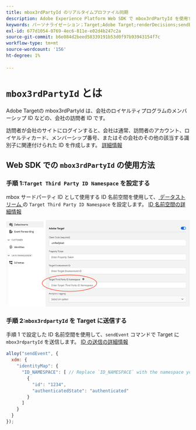 ```yaml
---
title: mbox3rdPartyId のリアルタイムプロファイル同期
description: Adobe Experience Platform Web SDK で mbox3rdPartyId を使用する方法を説明します。
keywords: パーソナライゼーション；Target;Adobe Target;renderDecisions;sendEvent;mbox3rdPartyId;
exl-id: 677d1054-0769-4ec6-811e-e02d4b247c2a
source-git-commit: b6e084d2beed58339191b53d0f97b93943154f7c
workflow-type: tm+mt
source-wordcount: '156'
ht-degree: 1%

---
```


# `mbox3rdPartyId` とは

Adobe Targetの mbox3rdPartyId は、会社のロイヤルティプログラムのメンバーシップ ID などの、会社の訪問者 ID です。

訪問者が会社のサイトにログインすると、会社は通常、訪問者のアカウント、ロイヤルティカード、メンバーシップ番号、またはその会社のその他の該当する識別子に関連付けられた ID を作成します。 [詳細情報](https://experienceleague.adobe.com/docs/target/using/audiences/visitor-profiles/3rd-party-id.html#)


## Web SDK での `mbox3rdPartyId` の使用方法

### 手順 1:`Target Third Party ID Namespace` を設定する

mbox サードパーティ ID として使用する ID 名前空間を使用して、[ データストリーム ](../../../datastreams/overview.md) の `Target Third Party ID Namespace` を設定します。
[ID 名前空間の詳細情報 ](https://experienceleague.adobe.com/docs/experience-platform/identity/namespaces.html?lang=ja)

![Target サードパーティ ID 名前空間フィールドを示す Platform UI。](assets/mbox3rdpartyid.png)

### 手順 2:`mbox3rdpartyId` を Target に送信する

手順 1 で設定した ID 名前空間を使用して、`sendEvent` コマンドで Target に `mbox3rdpartyId` を送信します。
[ID の送信の詳細情報 ](../../identity/overview.md#syncing-identities)

```javascript
alloy("sendEvent", {
  xdm: {
    "identityMap": {
      "ID_NAMESPACE": [ // Replace `ID_NAMESPACE` with the namespace you have configured in Step 1.
        {
          "id": "1234",
          "authenticatedState": "authenticated"
        }
      ]
    }
  }
});
```
